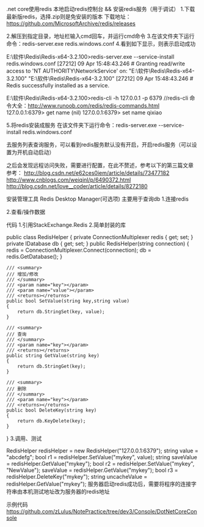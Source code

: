 ﻿.net core使用redis
本地启动redis控制台 && 安装redis服务（用于调试）
1.下载最新版redis，选择.zip则是免安装的版本
下载地址：https://github.com/MicrosoftArchive/redis/releases

 


2.解压到指定目录，地址栏输入cmd回车，并运行cmd命令
3.在该文件夹下运行命令：redis-server.exe redis.windows.conf
4.看到如下显示，则表示启动成功


E:\软件\Redis\Redis-x64-3.2.100>redis-server.exe --service-install redis.windows.conf
[27212] 09 Apr 15:48:43.246 # Granting read/write access to 'NT AUTHORITY\NetworkService' on: "E:\软件\Redis\Redis-x64-3.2.100" "E:\软件\Redis\Redis-x64-3.2.100\"
[27212] 09 Apr 15:48:43.246 # Redis successfully installed as a service.

E:\软件\Redis\Redis-x64-3.2.100>redis-cli -h 127.0.0.1 -p 6379  //redis-cli 命令大全：http://www.runoob.com/redis/redis-commands.html
127.0.0.1:6379> get name
(nil)
127.0.0.1:6379> set name qixiao
 


5.将redis安装成服务
在该文件夹下运行命令：redis-server.exe --service-install redis.windows.conf

 


去服务列表查询服务，可以看到redis服务默认没有开启，开启redis服务（可以设置为开机自动启动）

 


之后会发现远程访问失败，需要进行配置，在此不赘述，参考以下的第三篇文章
参考：
http://blog.csdn.net/e62ces0iem/article/details/73477182
http://www.cnblogs.com/weiqinl/p/6490372.html
http://blog.csdn.net/love__coder/article/details/8272180

 

安装管理工具 Redis Desktop Manager(可选项)
主要用于查询db
1.连接redis

 


2.查看/操作数据

 

 

代码
1.引用StackExchange.Redis
2.简单封装的库

public class RedisHelper
{
    private ConnectionMultiplexer redis { get; set; }
    private IDatabase db { get; set; }
    public RedisHelper(string connection)
    {
        redis = ConnectionMultiplexer.Connect(connection);
        db = redis.GetDatabase();
    }

    /// <summary>
    /// 增加/修改
    /// </summary>
    /// <param name="key"></param>
    /// <param name="value"></param>
    /// <returns></returns>
    public bool SetValue(string key,string value)
    {
        return db.StringSet(key, value);
    }

    /// <summary>
    /// 查询
    /// </summary>
    /// <param name="key"></param>
    /// <returns></returns>
    public string GetValue(string key)
    {
        return db.StringGet(key);
    }

    /// <summary>
    /// 删除
    /// </summary>
    /// <param name="key"></param>
    /// <returns></returns>
    public bool DeleteKey(string key)
    {
        return db.KeyDelete(key);
    }
}
3.调用、测试

RedisHelper redisHelper = new RedisHelper("127.0.0.1:6379");
string value = "abcdefg";
bool r1 = redisHelper.SetValue("mykey", value);
string saveValue = redisHelper.GetValue("mykey");
bool r2 = redisHelper.SetValue("mykey", "NewValue");
saveValue = redisHelper.GetValue("mykey");
bool r3 = redisHelper.DeleteKey("mykey");
string uncacheValue = redisHelper.GetValue("mykey");
服务器启动redis成功后，需要将程序的连接字符串由本机测试地址改为服务器的redis地址

示例代码
https://github.com/zLulus/NotePractice/tree/dev3/Console/DotNetCoreConsole